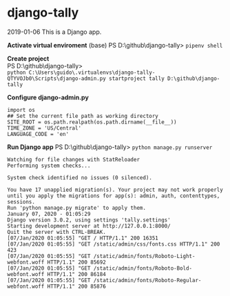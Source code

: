 # django-tally
2019-01-06 This is a Django app.

**Activate virtual enviroment**
(base) PS D:\github\django-tally>
```pipenv shell```

**Create project**   
PS D:\github\django-tally>   
```python C:\Users\guido\.virtualenvs\django-tally-QTYVOJb0\Scripts\django-admin.py startproject tally D:\github\django-tally```

**Configure django-admin.py**
```
import os
## Set the current file path as working directory
SITE_ROOT = os.path.realpath(os.path.dirname(__file__))
TIME_ZONE = 'US/Central'
LANGUAGE_CODE = 'en'
```

**Run Django app**
PS D:\github\django-tally> `python manage.py runserver`
```
Watching for file changes with StatReloader
Performing system checks...

System check identified no issues (0 silenced).

You have 17 unapplied migration(s). Your project may not work properly until you apply the migrations for app(s): admin, auth, contenttypes, sessions.
Run 'python manage.py migrate' to apply them.
January 07, 2020 - 01:05:29
Django version 3.0.2, using settings 'tally.settings'
Starting development server at http://127.0.0.1:8000/
Quit the server with CTRL-BREAK.
[07/Jan/2020 01:05:55] "GET / HTTP/1.1" 200 16351
[07/Jan/2020 01:05:55] "GET /static/admin/css/fonts.css HTTP/1.1" 200 423
[07/Jan/2020 01:05:55] "GET /static/admin/fonts/Roboto-Light-webfont.woff HTTP/1.1" 200 85692
[07/Jan/2020 01:05:55] "GET /static/admin/fonts/Roboto-Bold-webfont.woff HTTP/1.1" 200 86184
[07/Jan/2020 01:05:55] "GET /static/admin/fonts/Roboto-Regular-webfont.woff HTTP/1.1" 200 85876
```


